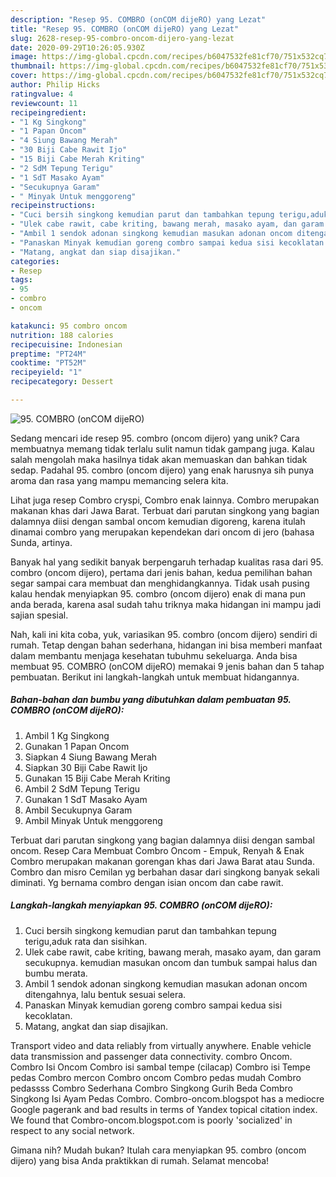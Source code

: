 ```yaml
---
description: "Resep 95. COMBRO (onCOM dijeRO) yang Lezat"
title: "Resep 95. COMBRO (onCOM dijeRO) yang Lezat"
slug: 2628-resep-95-combro-oncom-dijero-yang-lezat
date: 2020-09-29T10:26:05.930Z
image: https://img-global.cpcdn.com/recipes/b6047532fe81cf70/751x532cq70/95-combro-oncom-dijero-foto-resep-utama.jpg
thumbnail: https://img-global.cpcdn.com/recipes/b6047532fe81cf70/751x532cq70/95-combro-oncom-dijero-foto-resep-utama.jpg
cover: https://img-global.cpcdn.com/recipes/b6047532fe81cf70/751x532cq70/95-combro-oncom-dijero-foto-resep-utama.jpg
author: Philip Hicks
ratingvalue: 4
reviewcount: 11
recipeingredient:
- "1 Kg Singkong"
- "1 Papan Oncom"
- "4 Siung Bawang Merah"
- "30 Biji Cabe Rawit Ijo"
- "15 Biji Cabe Merah Kriting"
- "2 SdM Tepung Terigu"
- "1 SdT Masako Ayam"
- "Secukupnya Garam"
- " Minyak Untuk menggoreng"
recipeinstructions:
- "Cuci bersih singkong kemudian parut dan tambahkan tepung terigu,aduk rata dan sisihkan."
- "Ulek cabe rawit, cabe kriting, bawang merah, masako ayam, dan garam secukupnya. kemudian masukan oncom dan tumbuk sampai halus dan bumbu merata."
- "Ambil 1 sendok adonan singkong kemudian masukan adonan oncom ditengahnya, lalu bentuk sesuai selera."
- "Panaskan Minyak kemudian goreng combro sampai kedua sisi kecoklatan."
- "Matang, angkat dan siap disajikan."
categories:
- Resep
tags:
- 95
- combro
- oncom

katakunci: 95 combro oncom 
nutrition: 188 calories
recipecuisine: Indonesian
preptime: "PT24M"
cooktime: "PT52M"
recipeyield: "1"
recipecategory: Dessert

---
```



![95. COMBRO (onCOM dijeRO)](https://img-global.cpcdn.com/recipes/b6047532fe81cf70/751x532cq70/95-combro-oncom-dijero-foto-resep-utama.jpg)

Sedang mencari ide resep 95. combro (oncom dijero) yang unik? Cara membuatnya memang tidak terlalu sulit namun tidak gampang juga. Kalau salah mengolah maka hasilnya tidak akan memuaskan dan bahkan tidak sedap. Padahal 95. combro (oncom dijero) yang enak harusnya sih punya aroma dan rasa yang mampu memancing selera kita.

Lihat juga resep Combro cryspi, Combro enak lainnya. Combro merupakan makanan khas dari Jawa Barat. Terbuat dari parutan singkong yang bagian dalamnya diisi dengan sambal oncom kemudian digoreng, karena itulah dinamai combro yang merupakan kependekan dari oncom di jero (bahasa Sunda, artinya.

Banyak hal yang sedikit banyak berpengaruh terhadap kualitas rasa dari 95. combro (oncom dijero), pertama dari jenis bahan, kedua pemilihan bahan segar sampai cara membuat dan menghidangkannya. Tidak usah pusing kalau hendak menyiapkan 95. combro (oncom dijero) enak di mana pun anda berada, karena asal sudah tahu triknya maka hidangan ini mampu jadi sajian spesial.


Nah, kali ini kita coba, yuk, variasikan 95. combro (oncom dijero) sendiri di rumah. Tetap dengan bahan sederhana, hidangan ini bisa memberi manfaat dalam membantu menjaga kesehatan tubuhmu sekeluarga. Anda bisa membuat 95. COMBRO (onCOM dijeRO) memakai 9 jenis bahan dan 5 tahap pembuatan. Berikut ini langkah-langkah untuk membuat hidangannya.

<!--inarticleads1-->

##### Bahan-bahan dan bumbu yang dibutuhkan dalam pembuatan 95. COMBRO (onCOM dijeRO):

1. Ambil 1 Kg Singkong
1. Gunakan 1 Papan Oncom
1. Siapkan 4 Siung Bawang Merah
1. Siapkan 30 Biji Cabe Rawit Ijo
1. Gunakan 15 Biji Cabe Merah Kriting
1. Ambil 2 SdM Tepung Terigu
1. Gunakan 1 SdT Masako Ayam
1. Ambil Secukupnya Garam
1. Ambil  Minyak Untuk menggoreng


Terbuat dari parutan singkong yang bagian dalamnya diisi dengan sambal oncom. Resep Cara Membuat Combro Oncom - Empuk, Renyah &amp; Enak Combro merupakan makanan gorengan khas dari Jawa Barat atau Sunda. Combro dan misro Cemilan yg berbahan dasar dari singkong banyak sekali diminati. Yg bernama combro dengan isian oncom dan cabe rawit. 

<!--inarticleads2-->

##### Langkah-langkah menyiapkan 95. COMBRO (onCOM dijeRO):

1. Cuci bersih singkong kemudian parut dan tambahkan tepung terigu,aduk rata dan sisihkan.
1. Ulek cabe rawit, cabe kriting, bawang merah, masako ayam, dan garam secukupnya. kemudian masukan oncom dan tumbuk sampai halus dan bumbu merata.
1. Ambil 1 sendok adonan singkong kemudian masukan adonan oncom ditengahnya, lalu bentuk sesuai selera.
1. Panaskan Minyak kemudian goreng combro sampai kedua sisi kecoklatan.
1. Matang, angkat dan siap disajikan.


Transport video and data reliably from virtually anywhere. Enable vehicle data transmission and passenger data connectivity. combro Oncom. Combro Isi Oncom Combro isi sambal tempe (cilacap) Combro isi Tempe pedas Combro mercon Combro oncom Combro pedas mudah Combro pedassss Combro Sederhana Combro Singkong Gurih Beda Combro Singkong Isi Ayam Pedas Combro. Combro-oncom.blogspot has a mediocre Google pagerank and bad results in terms of Yandex topical citation index. We found that Combro-oncom.blogspot.com is poorly &#39;socialized&#39; in respect to any social network. 

Gimana nih? Mudah bukan? Itulah cara menyiapkan 95. combro (oncom dijero) yang bisa Anda praktikkan di rumah. Selamat mencoba!
